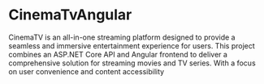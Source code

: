 # CinemaTvAngular
CinemaTV is an all-in-one streaming platform designed to provide a seamless and immersive entertainment experience for users. This project combines an ASP.NET Core API and Angular frontend to deliver a comprehensive solution for streaming movies and TV series. With a focus on user convenience and content accessibility
